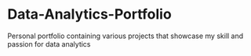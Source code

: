 # Data-Analytics-Portfolio
Personal portfolio containing various projects that showcase my skill and passion for data analytics
